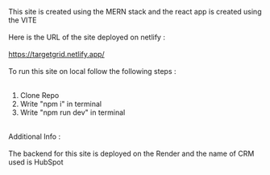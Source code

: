 This site is created using the MERN stack and the react app is created using the VITE <br />
<br />
Here is the URL of the site deployed on netlify : <br />
<br />
https://targetgrid.netlify.app/
<br/>
<br/>
To run this site on local follow the following steps : 
<br />
<br />
1) Clone Repo<br />
2) Write "npm i" in terminal<br />
3) Write "npm run dev" in terminal <br />
<br />
Additional Info :<br /><br /> 
The backend for this site is deployed on the Render and the name of CRM used is HubSpot
 
 
